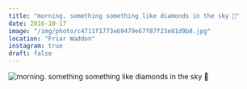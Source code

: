```yaml
---
title: "morning. something something like diamonds in the sky 🔶"
date: 2016-10-17
image: "/img/photo/c4711f1773e69479e67f87f23e81d9b8.jpg"
location: "Friar Waddon"
instagram: true
draft: false
---
```


![morning. something something like diamonds in the sky 🔶](/img/photo/c4711f1773e69479e67f87f23e81d9b8.jpg)
